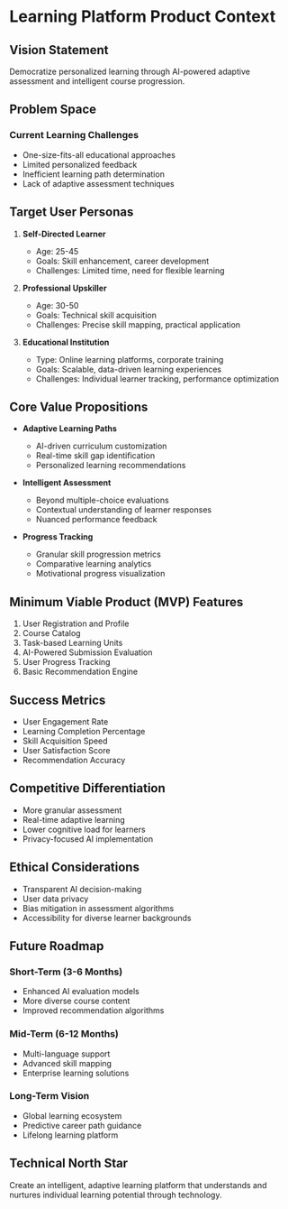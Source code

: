 # Learning Platform Product Context

## Vision Statement
Democratize personalized learning through AI-powered adaptive assessment and intelligent course progression.

## Problem Space
### Current Learning Challenges
- One-size-fits-all educational approaches
- Limited personalized feedback
- Inefficient learning path determination
- Lack of adaptive assessment techniques

## Target User Personas
1. **Self-Directed Learner**
   - Age: 25-45
   - Goals: Skill enhancement, career development
   - Challenges: Limited time, need for flexible learning

2. **Professional Upskiller**
   - Age: 30-50
   - Goals: Technical skill acquisition
   - Challenges: Precise skill mapping, practical application

3. **Educational Institution**
   - Type: Online learning platforms, corporate training
   - Goals: Scalable, data-driven learning experiences
   - Challenges: Individual learner tracking, performance optimization

## Core Value Propositions
- **Adaptive Learning Paths**
  - AI-driven curriculum customization
  - Real-time skill gap identification
  - Personalized learning recommendations

- **Intelligent Assessment**
  - Beyond multiple-choice evaluations
  - Contextual understanding of learner responses
  - Nuanced performance feedback

- **Progress Tracking**
  - Granular skill progression metrics
  - Comparative learning analytics
  - Motivational progress visualization

## Minimum Viable Product (MVP) Features
1. User Registration and Profile
2. Course Catalog
3. Task-based Learning Units
4. AI-Powered Submission Evaluation
5. User Progress Tracking
6. Basic Recommendation Engine

## Success Metrics
- User Engagement Rate
- Learning Completion Percentage
- Skill Acquisition Speed
- User Satisfaction Score
- Recommendation Accuracy

## Competitive Differentiation
- More granular assessment
- Real-time adaptive learning
- Lower cognitive load for learners
- Privacy-focused AI implementation

## Ethical Considerations
- Transparent AI decision-making
- User data privacy
- Bias mitigation in assessment algorithms
- Accessibility for diverse learner backgrounds

## Future Roadmap
### Short-Term (3-6 Months)
- Enhanced AI evaluation models
- More diverse course content
- Improved recommendation algorithms

### Mid-Term (6-12 Months)
- Multi-language support
- Advanced skill mapping
- Enterprise learning solutions

### Long-Term Vision
- Global learning ecosystem
- Predictive career path guidance
- Lifelong learning platform

## Technical North Star
Create an intelligent, adaptive learning platform that understands and nurtures individual learning potential through technology.
